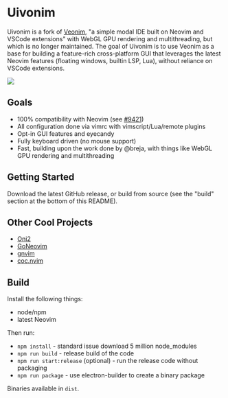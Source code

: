 # Uivonim

Uivonim is a fork of [Veonim](https://github.com/veonim/veonim/commit/f780b7fc8079755ecac65b475eee3c6358857696),
"a simple modal IDE built on Neovim and VSCode extensions" with WebGL GPU
rendering and multithreading, but which is no longer maintained. The goal of
Uivonim is to use Veonim as a base for building a feature-rich cross-platform GUI that leverages the latest 
Neovim features (floating windows, builtin LSP, Lua), without reliance on VSCode
extensions.

![](./docs/smart.png)

## Goals

- 100% compatibility with Neovim (see [#9421](https://github.com/neovim/neovim/issues/9421))
- All configuration done via vimrc with vimscript/Lua/remote plugins
- Opt-in GUI features and eyecandy
- Fully keyboard driven (no mouse support)
- Fast, building upon the work done by @breja, with things like WebGL GPU
  rendering and multithreading

## Getting Started

Download the latest GitHub release, or build from source (see the "build" section at the bottom of this README).

## Other Cool Projects

- [Oni2](https://github.com/onivim/oni2)
- [GoNeovim](https://github.com/akiyosi/goneovim)
- [gnvim](https://github.com/vhakulinen/gnvim)
- [coc.nvim](https://github.com/neoclide/coc.nvim)

## Build

Install the following things:

- node/npm
- latest Neovim

Then run:

- `npm install` - standard issue download 5 million node_modules
- `npm run build` - release build of the code
- `npm run start:release` (optional) - run the release code without packaging
- `npm run package` - use electron-builder to create a binary package

Binaries available in `dist`.
